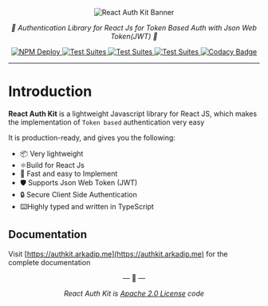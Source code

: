 <p align="center">
    <img src="https://raw.githubusercontent.com/react-auth-kit/react-auth-kit/master/docs/img/banner.svg" alt="React Auth Kit Banner"/>
</p>

<p align="center">
    <em>🔑 Authentication Library for React Js for Token Based Auth with Json Web Token(JWT) 🔑</em>
</p>

<p align="center">
<a href="https://github.com/react-auth-kit/react-auth-kit/workflows/NPM%20Deploy">
    <img src="https://github.com/react-auth-kit/react-auth-kit/workflows/NPM%20Deploy/badge.svg" alt="NPM Deploy">
</a>
<a href="https://github.com/react-auth-kit/react-auth-kit/workflows/Test%20Suites">
    <img src="https://github.com/react-auth-kit/react-auth-kit/workflows/Test%20Suites/badge.svg" alt="Test Suites">
</a>
<a href="https://www.npmjs.com/package/react-auth-kit">
    <img src="https://img.shields.io/npm/v/react-auth-kit.svg?logo=npm" alt="Test Suites">
</a>
<a href="https://bundlephobia.com/result?p=react-auth-kit">
    <img src="https://img.shields.io/bundlephobia/minzip/react-auth-kit?style=flat-square" alt="Test Suites">
</a>
<a href="https://www.codacy.com/gh/react-auth-kit/react-auth-kit?utm_source=github.com&amp;utm_medium=referral&amp;utm_content=react-auth-kit/react-auth-kit&amp;utm_campaign=Badge_Grade">
    <img src="https://app.codacy.com/project/badge/Grade/a65202426152483d8e63d6623721080c" alt="Codacy Badge">
</a>
</p>

---

# Introduction

**React Auth Kit** is a lightweight Javascript library for React JS, which makes the implementation of `Token based`
authentication very easy

It is production-ready, and gives you the following:

* 📦 Very lightweight
* ⚛️Build for React Js
* 🚀 Fast and easy to Implement
* 🛡️ Supports Json Web Token (JWT)
* 🔒 Secure Client Side Authentication
* ⌨️Highly typed and written in TypeScript

## Documentation

Visit [https://authkit.arkadip.me](https://authkit.arkadip.me) for the complete documentation

<p align="center">&mdash; 🔑  &mdash;</p>
<p align="center"><i>React Auth Kit is <a href="https://github.com/react-auth-kit/react-auth-kit/blob/master/LICENSE">Apache 2.0 License</a> code</i></p>
